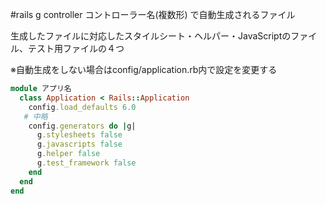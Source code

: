 #rails g controller コントローラー名(複数形) で自動生成されるファイル

生成したファイルに対応したスタイルシート・ヘルパー・JavaScriptのファイル、テスト用ファイルの４つ

※自動生成をしない場合はconfig/application.rb内で設定を変更する

```Ruby:config/application.rb
module アプリ名
  class Application < Rails::Application
    config.load_defaults 6.0
   # 中略
    config.generators do |g|
      g.stylesheets false
      g.javascripts false
      g.helper false
      g.test_framework false
    end
  end
end


